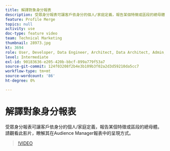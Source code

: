 ```yaml
---
title: 解譯對象身分報表
description: 受眾身分報表可讓客戶依身分的個人/家庭定義，報告某個特徵或區段的總母體。 請觀看此影片，瞭解其在Audience Manager報表中的呈現方式。
feature: Profile Merge
topics: null
activity: use
doc-type: feature video
team: Technical Marketing
thumbnail: 28973.jpg
kt: 3694
role: User, Developer, Data Engineer, Architect, Data Architect, Admin, Leader
level: Intermediate
exl-id: 90183636-e205-420b-bbcf-899a779f53a7
source-git-commit: 124f03208f2b4e3b109b3f02a2d3d59210da5cc7
workflow-type: tm+mt
source-wordcount: '86'
ht-degree: 0%

---
```


# 解譯對象身分報表

受眾身分報表可讓客戶依身分的個人/家庭定義，報告某個特徵或區段的總母體。 請觀看此影片，瞭解其在Audience Manager報表中的呈現方式。

>[!VIDEO](https://video.tv.adobe.com/v/28973/?quality=12)
